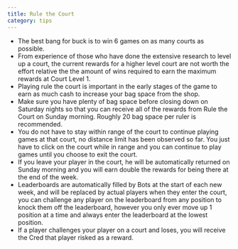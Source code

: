 ```yaml
---
title: Rule the Court
category: tips
---
```


* The best bang for buck is to win 6 games on as many courts as possible.
* From experience of those who have done the extensive research to level up a court, the current rewards for a higher level court are not worth the effort relative the the amount of wins required to earn the maximum rewards at Court Level 1.
* Playing rule the court is important in the early stages of the game to earn as much cash to increase your bag space from the shop.
* Make sure you have plenty of bag space before closing down on Saturday nights so that you can receive all of the rewards from Rule the Court on Sunday morning. Roughly 20 bag space per ruler is recommended.
* You do not have to stay within range of the court to continue playing games at that court, no distance limit has been observed so far. You just have to click on the court while in range and you can continue to play games until you choose to exit the court.
* If you leave your player in the court, he will be automatically returned on Sunday morning and you will earn double the rewards for being there at the end of the week.
* Leaderboards are automatically filled by Bots at the start of each new week, and will be replaced by actual players when they enter the court, you can challenge any player on the leaderboard from any position to knock them off the leaderboard, however you only ever move up 1 position at a time and always enter the leaderboard at the lowest position.
* If a player challenges your player on a court and loses, you will receive the Cred that player risked as a reward.
